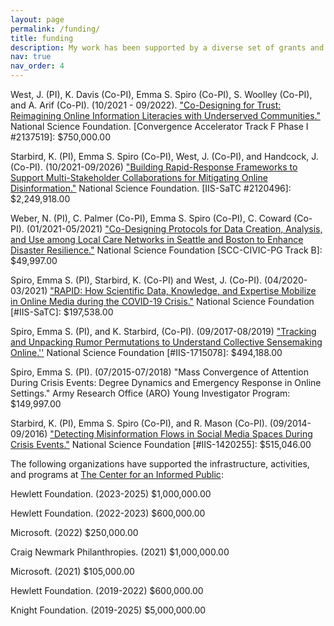 ```yaml
---
layout: page
permalink: /funding/
title: funding
description: My work has been supported by a diverse set of grants and gifts, both individual and collaborative. 
nav: true
nav_order: 4
---
```


West, J. (PI), K. Davis (Co-PI), Emma S. Spiro (Co-PI), S. Woolley (Co-PI), and A. Arif (Co-PI). (10/2021 - 09/2022). <a href="https://www.nsf.gov/awardsearch/showAward?AWD_ID=2137519">"Co-Designing for Trust: Reimagining Online Information Literacies with Underserved Communities."</a> National Science Foundation.  [Convergence Accelerator Track F Phase I #2137519]: $750,000.00

Starbird, K. (PI), Emma S. Spiro (Co-PI), West, J. (Co-PI), and Handcock, J. (Co-PI). (10/2021-09/2026) <a href="https://www.nsf.gov/awardsearch/showAward?AWD_ID=2120496&HistoricalAwards=false">"Building Rapid-Response Frameworks to Support Multi-Stakeholder Collaborations for Mitigating Online Disinformation."</a> National Science Foundation. [IIS-SaTC #2120496]: $2,249,918.00

Weber, N. (PI), C. Palmer (Co-PI), Emma S. Spiro (Co-PI), C. Coward (Co-PI). (01/2021-05/2021) <a href="https://www.nsf.gov/awardsearch/showAward?AWD_ID=2043026&HistoricalAwards=false">"Co-Designing Protocols for Data Creation, Analysis, and Use among Local Care Networks in Seattle and Boston to Enhance Disaster Resilience."</a> National Science Foundation [SCC-CIVIC-PG Track B]: $49,997.00

Spiro, Emma S. (PI), Starbird, K. (Co-PI) and West, J. (Co-PI). (04/2020-03/2021) <a href="https://www.nsf.gov/awardsearch/showAward?AWD_ID=2027792">"RAPID: How Scientific Data, Knowledge, and Expertise Mobilize in Online Media during the COVID-19 Crisis."</a> National Science Foundation [#IIS-SaTC]: $197,538.00

Spiro, Emma S. (PI), and K. Starbird, (Co-PI). (09/2017-08/2019) <a href= "https://www.nsf.gov/awardsearch/showAward?AWD_ID=2027792">"Tracking and Unpacking Rumor Permutations to Understand Collective Sensemaking Online.''</a> National Science Foundation [#IIS-1715078]: $494,188.00

Spiro, Emma S. (PI). (07/2015-07/2018) "Mass Convergence of Attention During Crisis Events: Degree Dynamics and Emergency Response in Online Settings." Army Research Office (ARO) Young Investigator Program: $149,997.00

Starbird, K. (PI), Emma S. Spiro (Co-PI), and R. Mason (Co-PI). (09/2014-09/2016) <a href="https://www.nsf.gov/awardsearch/showAward?AWD_ID=1420255&ActiveAwards=true&ExpiredAwards=true">"Detecting Misinformation Flows in Social Media Spaces During Crisis Events."</a> National Science Foundation [#IIS-1420255]: $515,046.00 

The following organizations have supported the infrastructure, activities, and programs at <a href="https://www.cip.uw.edu/" >The Center for an Informed Public</a>:  

Hewlett Foundation. (2023-2025) $1,000,000.00

Hewlett Foundation. (2022-2023) $600,000.00

Microsoft. (2022) $250,000.00

Craig Newmark Philanthropies. (2021) $1,000,000.00

Microsoft. (2021) $105,000.00

Hewlett Foundation. (2019-2022) $600,000.00

Knight Foundation. (2019-2025) $5,000,000.00

